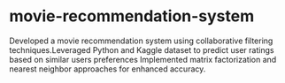# movie-recommendation-system
Developed a movie recommendation system using collaborative filtering techniques.Leveraged Python and Kaggle dataset to predict user ratings based on similar users preferences Implemented matrix factorization and nearest neighbor approaches for enhanced accuracy.
